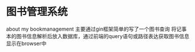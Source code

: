 # 图书管理系统

about my bookmanagement
主要通过gin框架简单的写了一个图书查询
将记事本的图书信息解析后放入数据库，通过前端的query语句或路径表达获取图书信息显示在browser中

